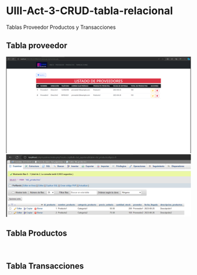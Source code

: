 # UIII-Act-3-CRUD-tabla-relacional
Tablas Proveedor Productos y Transacciones

## Tabla proveedor
![](https://github.com/DDOrozco17/UIII-Act-3-CRUD-tabla-relacional/blob/main/Captura%20de%20pantalla%202023-11-23%20201932.png)
![](https://github.com/DDOrozco17/UIII-Act-3-CRUD-tabla-relacional/blob/main/Captura%20de%20pantalla%202023-11-23%20202126.png)

## Tabla Productos
![]()
![]()

## Tabla Transacciones
![]()
![]()
